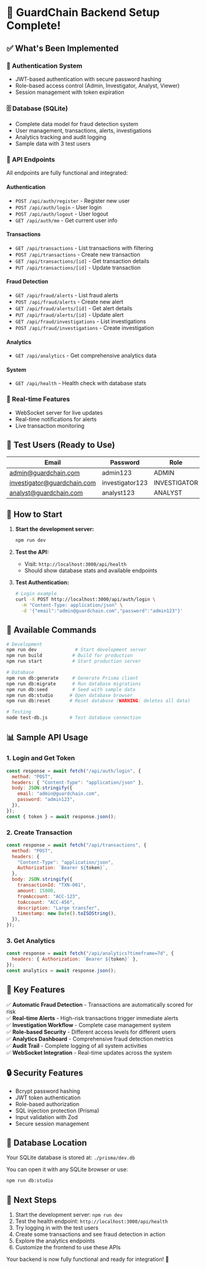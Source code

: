# 🎉 GuardChain Backend Setup Complete!

## ✅ What's Been Implemented

### 🔐 Authentication System

- JWT-based authentication with secure password hashing
- Role-based access control (Admin, Investigator, Analyst, Viewer)
- Session management with token expiration

### 🗄️ Database (SQLite)

- Complete data model for fraud detection system
- User management, transactions, alerts, investigations
- Analytics tracking and audit logging
- Sample data with 3 test users

### 🚀 API Endpoints

All endpoints are fully functional and integrated:

#### Authentication

- `POST /api/auth/register` - Register new user
- `POST /api/auth/login` - User login
- `POST /api/auth/logout` - User logout
- `GET /api/auth/me` - Get current user info

#### Transactions

- `GET /api/transactions` - List transactions with filtering
- `POST /api/transactions` - Create new transaction
- `GET /api/transactions/[id]` - Get transaction details
- `PUT /api/transactions/[id]` - Update transaction

#### Fraud Detection

- `GET /api/fraud/alerts` - List fraud alerts
- `POST /api/fraud/alerts` - Create new alert
- `GET /api/fraud/alerts/[id]` - Get alert details
- `PUT /api/fraud/alerts/[id]` - Update alert
- `GET /api/fraud/investigations` - List investigations
- `POST /api/fraud/investigations` - Create investigation

#### Analytics

- `GET /api/analytics` - Get comprehensive analytics data

#### System

- `GET /api/health` - Health check with database stats

### 🔴 Real-time Features

- WebSocket server for live updates
- Real-time notifications for alerts
- Live transaction monitoring

## 🧪 Test Users (Ready to Use)

| Email                       | Password        | Role         |
| --------------------------- | --------------- | ------------ |
| admin@guardchain.com        | admin123        | ADMIN        |
| investigator@guardchain.com | investigator123 | INVESTIGATOR |
| analyst@guardchain.com      | analyst123      | ANALYST      |

## 🚀 How to Start

1. **Start the development server:**

   ```bash
   npm run dev
   ```

2. **Test the API:**

   - Visit: `http://localhost:3000/api/health`
   - Should show database stats and available endpoints

3. **Test Authentication:**
   ```bash
   # Login example
   curl -X POST http://localhost:3000/api/auth/login \
     -H "Content-Type: application/json" \
     -d '{"email":"admin@guardchain.com","password":"admin123"}'
   ```

## 🔧 Available Commands

```bash
# Development
npm run dev              # Start development server
npm run build           # Build for production
npm run start           # Start production server

# Database
npm run db:generate     # Generate Prisma client
npm run db:migrate      # Run database migrations
npm run db:seed         # Seed with sample data
npm run db:studio      # Open database browser
npm run db:reset       # Reset database (WARNING: deletes all data)

# Testing
node test-db.js        # Test database connection
```

## 📊 Sample API Usage

### 1. Login and Get Token

```javascript
const response = await fetch("/api/auth/login", {
  method: "POST",
  headers: { "Content-Type": "application/json" },
  body: JSON.stringify({
    email: "admin@guardchain.com",
    password: "admin123",
  }),
});
const { token } = await response.json();
```

### 2. Create Transaction

```javascript
const response = await fetch("/api/transactions", {
  method: "POST",
  headers: {
    "Content-Type": "application/json",
    Authorization: `Bearer ${token}`,
  },
  body: JSON.stringify({
    transactionId: "TXN-001",
    amount: 15000,
    fromAccount: "ACC-123",
    toAccount: "ACC-456",
    description: "Large transfer",
    timestamp: new Date().toISOString(),
  }),
});
```

### 3. Get Analytics

```javascript
const response = await fetch("/api/analytics?timeframe=7d", {
  headers: { Authorization: `Bearer ${token}` },
});
const analytics = await response.json();
```

## 🎯 Key Features

✅ **Automatic Fraud Detection** - Transactions are automatically scored for risk  
✅ **Real-time Alerts** - High-risk transactions trigger immediate alerts  
✅ **Investigation Workflow** - Complete case management system  
✅ **Role-based Security** - Different access levels for different users  
✅ **Analytics Dashboard** - Comprehensive fraud detection metrics  
✅ **Audit Trail** - Complete logging of all system activities  
✅ **WebSocket Integration** - Real-time updates across the system

## 🔒 Security Features

- Bcrypt password hashing
- JWT token authentication
- Role-based authorization
- SQL injection protection (Prisma)
- Input validation with Zod
- Secure session management

## 📁 Database Location

Your SQLite database is stored at: `./prisma/dev.db`

You can open it with any SQLite browser or use:

```bash
npm run db:studio
```

## 🔧 Next Steps

1. Start the development server: `npm run dev`
2. Test the health endpoint: `http://localhost:3000/api/health`
3. Try logging in with the test users
4. Create some transactions and see fraud detection in action
5. Explore the analytics endpoints
6. Customize the frontend to use these APIs

Your backend is now fully functional and ready for integration! 🚀
